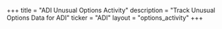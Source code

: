 +++
title = "ADI Unusual Options Activity"
description = "Track Unusual Options Data for ADI"
ticker = "ADI"
layout = "options_activity"
+++

